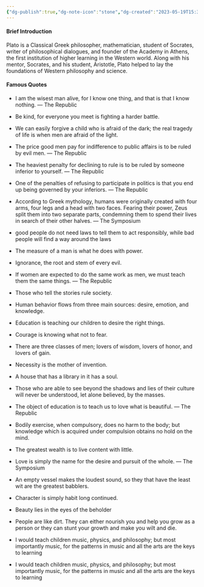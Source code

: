 ```yaml
---
{"dg-publish":true,"dg-note-icon":"stone","dg-created":"2023-05-19T15:32:00+08:00","dg-updated":"2023-05-19T17:32:00+08:00","tags":["plato","philosophers"],"dg-path":"Quote/Plato.md","permalink":"/Quote/Plato/","dgPassFrontmatter":true,"noteIcon":"stone","created":"2023-05-19T15:32:00+08:00","updated":"2023-05-19T17:32:00+08:00"}
---
```



#### Brief Introduction
Plato is a Classical Greek philosopher, mathematician, student of Socrates, writer of philosophical dialogues, and founder of the Academy in Athens, the first institution of higher learning in the Western world. Along with his mentor, Socrates, and his student, Aristotle, Plato helped to lay the foundations of Western philosophy and science.

#### Famous Quotes
- I am the wisest man alive, for I know one thing, and that is that I know nothing.
	― The Republic

- Be kind, for everyone you meet is fighting a harder battle.

- We can easily forgive a child who is afraid of the dark; the real tragedy of life is when men are afraid of the light.

- The price good men pay for indifference to public affairs is to be ruled by evil men. 
	― The Republic

- The heaviest penalty for declining to rule is to be ruled by someone inferior to yourself.
	― The Republic

- One of the penalties of refusing to participate in politics is that you end up being governed by your inferiors.
	― The Republic

- According to Greek mythology, humans were originally created with four arms, four legs and a head with two faces. Fearing their power, Zeus split them into two separate parts, condemning them to spend their lives in search of their other halves.
	― The Symposium

- good people do not need laws to tell them to act responsibly, while bad people will find a way around the laws

- The measure of a man is what he does with power.

- Ignorance, the root and stem of every evil.

- If women are expected to do the same work as men, we must teach them the same things.
	― The Republic

- Those who tell the stories rule society.

- Human behavior flows from three main sources: desire, emotion, and knowledge.

- Education is teaching our children to desire the right things.

- Courage is knowing what not to fear.

- There are three classes of men; lovers of wisdom, lovers of honor, and lovers of gain.

- Necessity is the mother of invention.

- A house that has a library in it has a soul.

- Those who are able to see beyond the shadows and lies of their culture will never be understood, let alone believed, by the masses.

- The object of education is to teach us to love what is beautiful.
	― The Republic

- Bodily exercise, when compulsory, does no harm to the body; but knowledge which is acquired under compulsion obtains no hold on the mind.

- The greatest wealth is to live content with little.

- Love is simply the name for the desire and pursuit of the whole.
	― The Symposium

- An empty vessel makes the loudest sound, so they that have the least wit are the greatest babblers.

- Character is simply habit long continued.

- Beauty lies in the eyes of the beholder

- People are like dirt. They can either nourish you and help you grow as a person or they can stunt your growth and make you wilt and die.

- I would teach children music, physics, and philosophy; but most importantly music, for the patterns in music and all the arts are the keys to learning

- I would teach children music, physics, and philosophy; but most importantly music, for the patterns in music and all the arts are the keys to learning



